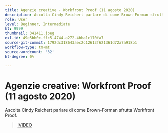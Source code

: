 ```yaml
---
title: Agenzie creative - Workfront Proof (11 agosto 2020)
description: Ascolta Cindy Reichert parlare di come Brown-Forman sfrutta Workfront Proof.
role: User
level: Beginner, Intermediate
kt: 9999
thumbnail: 341411.jpeg
exl-id: 49e5bb0c-ffc5-4744-a272-4bba1c170fa7
source-git-commit: 1792dc318643aec2c12613f621361d72a7a918b1
workflow-type: tm+mt
source-wordcount: '32'
ht-degree: 0%

---
```


# Agenzie creative: Workfront Proof (11 agosto 2020)

Ascolta Cindy Reichert parlare di come Brown-Forman sfrutta Workfront Proof.

>[!VIDEO](https://video.tv.adobe.com/v/341411/?quality=12&learn=on)
